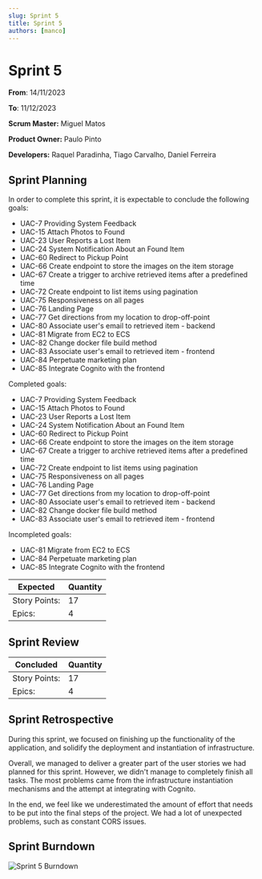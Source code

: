 ```yaml
---
slug: Sprint 5
title: Sprint 5
authors: [manco]
---
```


# Sprint 5

**From**: 14/11/2023

**To**: 11/12/2023

**Scrum Master:** Miguel Matos

**Product Owner:** Paulo Pinto

**Developers:** Raquel Paradinha, Tiago Carvalho, Daniel Ferreira

## Sprint Planning

In order to complete this sprint, it is expectable to conclude the following goals:


- UAC-7 Providing System Feedback
- UAC-15 Attach Photos to Found 
- UAC-23 User Reports a Lost Item
- UAC-24 System Notification About an Found Item
- UAC-60 Redirect to Pickup Point
- UAC-66 Create endpoint to store the images on the item storage
- UAC-67 Create a trigger to archive retrieved items after a predefined time
- UAC-72 Create endpoint to list items using pagination
- UAC-75 Responsiveness on all pages
- UAC-76 Landing Page
- UAC-77 Get directions from my location to drop-off-point
- UAC-80 Associate user's email to retrieved item - backend
- UAC-81 Migrate from EC2 to ECS
- UAC-82 Change docker file build method
- UAC-83 Associate user's email to retrieved item - frontend
- UAC-84 Perpetuate marketing plan
- UAC-85 Integrate Cognito with the frontend

Completed goals:

- UAC-7 Providing System Feedback
- UAC-15 Attach Photos to Found 
- UAC-23 User Reports a Lost Item
- UAC-24 System Notification About an Found Item
- UAC-60 Redirect to Pickup Point
- UAC-66 Create endpoint to store the images on the item storage
- UAC-67 Create a trigger to archive retrieved items after a predefined time
- UAC-72 Create endpoint to list items using pagination
- UAC-75 Responsiveness on all pages
- UAC-76 Landing Page
- UAC-77 Get directions from my location to drop-off-point
- UAC-80 Associate user's email to retrieved item - backend
- UAC-82 Change docker file build method
- UAC-83 Associate user's email to retrieved item - frontend


Incompleted goals:

- UAC-81 Migrate from EC2 to ECS
- UAC-84 Perpetuate marketing plan
- UAC-85 Integrate Cognito with the frontend

| Expected | Quantity |
| --- | --- |
| Story Points: | 17 |
| Epics: | 4 |


## Sprint Review


| Concluded| Quantity |
| --- | --- |
| Story Points: | 17 |
| Epics: | 4 |

## Sprint Retrospective

During this sprint, we focused on finishing up the functionality of the application, and solidify the deployment and instantiation of infrastructure.

Overall, we managed to deliver a greater part of the user stories we had planned for this sprint. However, we didn't manage to completely finish all tasks. The most problems came from the infrastructure instantiation mechanisms and the attempt at integrating with Cognito.

In the end, we feel like we underestimated the amount of effort that needs to be put into the final steps of the project. We had a lot of unexpected problems, such as constant CORS issues.

## Sprint Burndown

![Sprint 5 Burndown](https://media.discordapp.net/attachments/1162783198359605399/1183615881742397501/Screenshot_2023-12-11_at_03.44.53.png?ex=6588fb30&is=65768630&hm=97e0d0a63b40f3c81e49b7cf34f7064ad1f5add4040cea2638fc460065181f11&=&width=2160&height=642)
